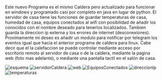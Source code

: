 Este nuevo Programa es el mismo Caldera pero actualizado para funcionar en windows y programado casi por completo en java en lugar de python. El servidor de casa tiene las funciones de guardar temperaturas de casa, humedad de casa, equipos conectados al wifi con posibilidad 
de añadir los conocidos con el nombre deseado para tenerlos localizados. Tambien guarda la direccion ip externa y los errores de internet (desconexiones). Proximamente mi deseo es añadir un modulo para notificar por telegram los eventos igual que hacia el anterior programa
de caldera para linux. Cabe decir que el la calefaccion se puede controlar mediante acceso por escritorio remoto al servidor de casa o de la caldera, mediante la pagina web (foto mas adelante), o mediante una pantalla tactil en el salón de casa.




![esquema](https://github.com/user-attachments/assets/24ad5486-e32b-465f-840a-496712e13d67)
![servidorCaldera](https://github.com/user-attachments/assets/0e2c26be-a35f-4dc4-9b72-688b944232bc)
![web](https://github.com/user-attachments/assets/e8836bef-aa91-4814-b80c-3518f64870a0)
![EquiposConectados](https://github.com/user-attachments/assets/ad36f574-1864-4988-8609-88dab7e62af8)
![direccionIp](https://github.com/user-attachments/assets/061cee32-b1dc-46ee-8263-4cec772a7dae)
![temperaturas](https://github.com/user-attachments/assets/8376f271-106f-469f-a199-72fea9ba2220)
